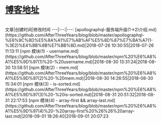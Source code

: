 # [博客地址](https://github.com/AfterThreeYears/blog/issues)
<br />
文章|创建时间|修改时间
---|:--:|---:
[apollographql-服务端升级(1->2)介绍.md](https://github.com/AfterThreeYears/blog/blob/master/apollographql-%E6%9C%8D%E5%8A%A1%E7%AB%AF%E5%8D%87%E7%BA%A7(1-%3E2)%E4%BB%8B%E7%BB%8D.md)|2018-07-26 10:30:55|2018-07-26 11:13:11
[npm 模块(1) - username.md](https://github.com/AfterThreeYears/blog/blob/master/npm%20%E6%A8%A1%E5%9D%97(1)%20-%20username.md)|2018-08-30 13:31:24|2018-08-30 13:58:51
[npm 模块(2) - mem.md](https://github.com/AfterThreeYears/blog/blob/master/npm%20%E6%A8%A1%E5%9D%97(2)%20-%20mem.md)|2018-08-30 14:26:55|2018-08-30 15:34:01
[npm 模块(3) - is-sorted.md](https://github.com/AfterThreeYears/blog/blob/master/npm%20%E6%A8%A1%E5%9D%97(3)%20-%20is-sorted.md)|2018-08-31 20:51:32|2018-08-31 22:17:53
[npm 模块(4) - array-first && array-last.md](https://github.com/AfterThreeYears/blog/blob/master/npm%20%E6%A8%A1%E5%9D%97(4)%20-%20array-first%20%26%26%20array-last.md)|2018-09-01 18:26:40|2018-09-01 20:07:23
